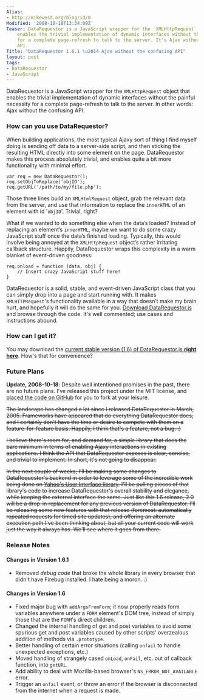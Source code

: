 ```yaml
---
Alias:
- http://mikewest.org/blog/id/8
Modified: '2008-10-18T13:34:09Z'
Teaser: DataRequestor is a JavaScript wrapper for the `XMLHttpRequest` object that
    enables the trivial implementation of dynamic interfaces without the painful necessity
    for a complete page-refresh to talk to the server. It's Ajax without the confusing
    API.
Title: "DataRequestor 1.6.1 \u2014 Ajax without the confusing API"
layout: post
tags:
- DataRequestor
- JavaScript
---
```

DataRequestor is a JavaScript wrapper for the `XMLHttpRequest` object that enables the trivial implementation of dynamic interfaces without the painful necessity for a complete page-refresh to talk to the server. In other words: Ajax without the confusing API.

### How can you use DataRequestor? ###

When building applications, the most typical Ajaxy sort of thing I find myself doing is sending off data to a server-side script, and then sticking the resulting HTML directly into some element on the page. DataRequestor makes this process absolutely trivial, and enables quite a bit more functionality with minimal effort.

    var req = new DataRequestor();
    req.setObjToReplace('objID');
    req.getURL('/path/to/my/file.php');

Those three lines build an `XMLHtmlRequest` object, grab the relevant data from the server, and use that information to replace the `innerHTML` of an element with id '`objID`'. Trivial, right?

What if we wanted to do something else when the data’s loaded? Instead of replacing an element’s `innerHTML`, maybe we want to do some crazy JavaScript stuff once the data’s finished loading. Typically, this would involve being annoyed at the `XMLHttpRequest` object’s rather irritating callback structure. Happily, DataRequestor wraps this complexity in a warm blanket of event-driven goodness:

    req.onload = function (data, obj) {
        // Insert crazy JavaScript stuff here!
    }

DataRequestor is a solid, stable, and event-driven JavaScript class that you can simply drop into a page and start running with. It makes `XMLHTTPRequest`'s functionality available in a way that doesn’t make my brain hurt, and hopefully it will do the same for you.  [Download DataRequestor.js][datarequestor] and browse through the code.  It's well commented; use cases and instructions abound.

### How can I get it? ###

You may download the [current stable version (1.6) of DataRequestor.js **right here**][download].  How's that for convenience?

### Future Plans ###

__Update, 2008-10-18__: Despite well intentioned promises in the past, there are no future plans.  I've released this project under the MIT license, and [placed the code on GitHub][github] for you to fork at your leisure.

<del style="text-decoration: line-through;">The landscape has changed a lot since I released DataRequestor in March, 2005.  Frameworks have appeared that do everything DataRequestor does, and I certainly don't have the time or desire to compete with them on a feature-for-feature basis.  Happily, I think that's a feature, not a bug.  :)</del>

<del style="text-decoration: line-through;">I believe there's room for, and demand for, a simple library that does the bare minimum in terms of enabling Ajaxy interactions in existing applications.  I think the API that DataRequestor exposes is clear, concise, and trivial to implement.  In short, it's not going to disappear.</del>

<del style="text-decoration: line-through;">In the next couple of weeks, I'll be making some changes to DataRequestor's backend in order to leverage some of the incredible work being done on [Yahoo's User Interface library][yui].  I'll be pulling pieces of that library's code to increase DataRequestor's overall stability and elegance, while keeping the external interface the same.  Just like this 1.6 release, 2.0 will be a drop-in replacement for any previous version of DataRequestor.  I'll be releasing some new features with that release (foremost: automatically repeated requests for timed site updates), and offering an alternate execution path I've been thinking about, but all your current code will work just the way it always has.  We'll see where it goes from there.</del>

[github]: http://github.com/mikewest/datarequestor/tree/master

### Release Notes ###

#### Changes in Version 1.6.1 ####
*   Removed _debug code_ that broke the whole library in every browser that didn't have Firebug installed.  I hate being a moron.  :)

#### Changes in Version 1.6 ####
*   Fixed major bug with `addArgsFromForm`; it now properly reads form variables anywhere under a `FORM` element's DOM tree, instead of simply those that are the `FORM`'s direct children.
*   Changed the internal handling of get and post variables to avoid some spurious get and post variables caused by other scripts' overzealous addition of methods via `.prototype`.
*   Better handling of certain error situations (calling `onfail` to handle unexpected exceptions, etc.)
*   Moved handling of strangely cased `onLoad`, `onFail`, etc. out of callback function, into `getURL`.
*   Add ability to deal with Mozilla-based browser's `NS_ERROR_NOT_AVAILABLE` error.
*   Trigger an `onfail` event, or throw an error if the browser is disconnected from the internet when a request is made.

[datarequestor]: http://mikewest.org/archive/datarequestor/
[download]: http://github.com/mikewest/datarequestor/tree/master
[yui]: http://developer.yahoo.com/yui/